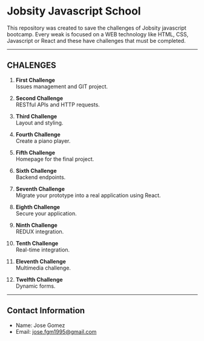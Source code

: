 # Jobsity Javascript School

This repository was created to save the challenges of Jobsity javascript
bootcamp. Every weak is focused on a WEB technology like HTML, CSS, Javascript
or React and these have challenges that must be completed.
___
## CHALENGES

1. **First Challenge**  
Issues management and GIT project.

2. **Second Challenge**  
RESTful APIs and HTTP requests.

3. **Third Challenge**  
Layout and styling.

4. **Fourth Challenge**  
Create a piano player.

5. **Fifth Challenge**  
Homepage for the final project.

6. **Sixth Challenge**  
Backend endpoints.

7. **Seventh Challenge**  
Migrate your prototype into a real application using React.

8. **Eighth Challenge**  
Secure your application.

9. **Ninth Challenge**  
REDUX integration.

10. **Tenth Challenge**  
Real-time integration.

11. **Eleventh Challenge**  
Multimedia challenge.

12. **Twelfth Challenge**  
Dynamic forms.
___
## Contact Information
- Name: Jose Gomez
- Email: jose.fgm1995@gmail.com
